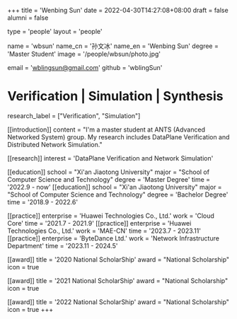 +++
title = 'Wenbing Sun'
date = 2022-04-30T14:27:08+08:00
draft = false
alumni = false

type = 'people'
layout = 'people'

name = 'wbsun'
name_cn = '孙文冰'
name_en = 'Wenbing Sun'
degree = 'Master Student'
image = '/people/wbsun/photo.jpg'

email = 'wblingsun@gmail.com'
github = 'wblingSun'

# Verification | Simulation | Synthesis
research_label = ["Verification", "Simulation"]

[[introduction]] 
    content = "I'm a master student at ANTS (Advanced Networked System) group. My research includes DataPlane Verification and Distributed Network Simulation."

[[research]]
    interest = 'DataPlane Verification and Network Simulation'

[[education]]
    school = "Xi'an Jiaotong University"
    major = "School of Computer Science and Technology"
    degree = 'Master Degree'
    time = '2022.9 - now'
[[education]] 
    school = "Xi'an Jiaotong University"
    major = "School of Computer Science and Technology"
    degree = 'Bachelor Degree'
    time = '2018.9 - 2022.6'

[[practice]]
    enterprise = 'Huawei Technologies Co., Ltd.'
    work = 'Cloud Core'
    time = '2021.7 - 2021.9'
[[practice]]
    enterprise = 'Huawei Technologies Co., Ltd.'
    work = 'MAE-CN'
    time = '2023.7 - 2023.11'
[[practice]]
    enterprise = 'ByteDance Ltd.'
    work = 'Network Infrastructure Department'
    time = '2023.11 - 2024.5'

[[award]]
    title = '2020 National ScholarShip'
    award = "National Scholarship"
    icon = true

[[award]]
    title = '2021 National ScholarShip'
    award = "National Scholarship"
    icon = true

[[award]]
    title = '2022 National ScholarShip'
    award = "National Scholarship"
    icon = true
+++
